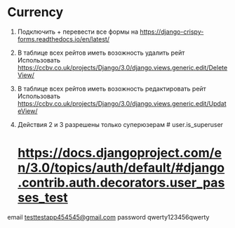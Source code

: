 # Currency

1) Подключить + перевести все формы на https://django-crispy-forms.readthedocs.io/en/latest/

2) В таблице всех рейтов иметь возожность удалить рейт
   Использовать https://ccbv.co.uk/projects/Django/3.0/django.views.generic.edit/DeleteView/

3) В таблице всех рейтов иметь возожность редактировать рейт
   Использовать https://ccbv.co.uk/projects/Django/3.0/django.views.generic.edit/UpdateView/

4) Действия 2 и 3 разрешены только суперюзерам # user.is_superuser
   # https://docs.djangoproject.com/en/3.0/topics/auth/default/#django.contrib.auth.decorators.user_passes_test

email testtestapp454545@gmail.com
password qwerty123456qwerty
